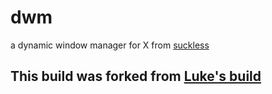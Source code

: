 # dwm

a dynamic window manager for X from [suckless](https://dwm.suckless.org)

## This build was forked from [Luke's build](https://github.com/LukeSmithxyz/dwm)
